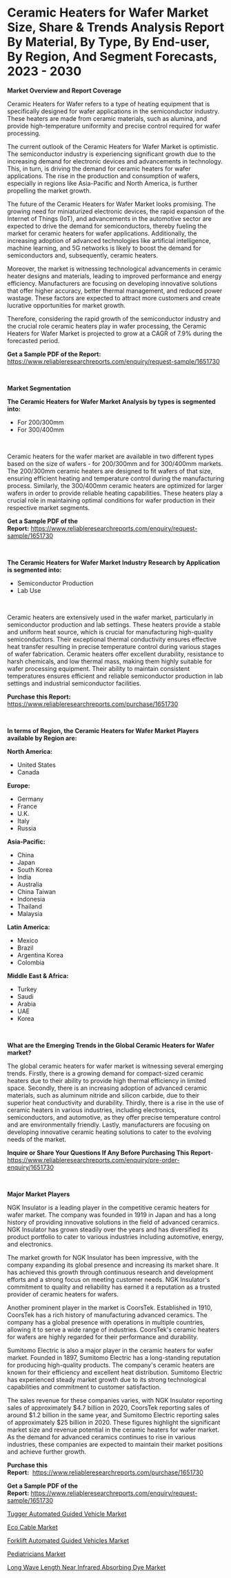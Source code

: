 <p><h1>Ceramic Heaters for Wafer Market Size, Share & Trends Analysis Report By Material, By Type, By End-user, By Region, And Segment Forecasts, 2023 - 2030</h1></p><p><strong>Market Overview and Report Coverage</strong></p>
<p><p>Ceramic Heaters for Wafer refers to a type of heating equipment that is specifically designed for wafer applications in the semiconductor industry. These heaters are made from ceramic materials, such as alumina, and provide high-temperature uniformity and precise control required for wafer processing.</p><p>The current outlook of the Ceramic Heaters for Wafer Market is optimistic. The semiconductor industry is experiencing significant growth due to the increasing demand for electronic devices and advancements in technology. This, in turn, is driving the demand for ceramic heaters for wafer applications. The rise in the production and consumption of wafers, especially in regions like Asia-Pacific and North America, is further propelling the market growth.</p><p>The future of the Ceramic Heaters for Wafer Market looks promising. The growing need for miniaturized electronic devices, the rapid expansion of the Internet of Things (IoT), and advancements in the automotive sector are expected to drive the demand for semiconductors, thereby fueling the market for ceramic heaters for wafer applications. Additionally, the increasing adoption of advanced technologies like artificial intelligence, machine learning, and 5G networks is likely to boost the demand for semiconductors and, subsequently, ceramic heaters.</p><p>Moreover, the market is witnessing technological advancements in ceramic heater designs and materials, leading to improved performance and energy efficiency. Manufacturers are focusing on developing innovative solutions that offer higher accuracy, better thermal management, and reduced power wastage. These factors are expected to attract more customers and create lucrative opportunities for market growth.</p><p>Therefore, considering the rapid growth of the semiconductor industry and the crucial role ceramic heaters play in wafer processing, the Ceramic Heaters for Wafer Market is projected to grow at a CAGR of 7.9% during the forecasted period.</p></p>
<p><strong>Get a Sample PDF of the Report:</strong> <a href="https://www.reliableresearchreports.com/enquiry/request-sample/1651730">https://www.reliableresearchreports.com/enquiry/request-sample/1651730</a></p>
<p>&nbsp;</p>
<p><strong>Market Segmentation</strong></p>
<p><strong>The Ceramic Heaters for Wafer Market Analysis by types is segmented into:</strong></p>
<p><ul><li>For 200/300mm</li><li>For 300/400mm</li></ul></p>
<p>&nbsp;</p>
<p><p>Ceramic heaters for the wafer market are available in two different types based on the size of wafers - for 200/300mm and for 300/400mm markets. The 200/300mm ceramic heaters are designed to fit wafers of that size, ensuring efficient heating and temperature control during the manufacturing process. Similarly, the 300/400mm ceramic heaters are optimized for larger wafers in order to provide reliable heating capabilities. These heaters play a crucial role in maintaining optimal conditions for wafer production in their respective market segments.</p></p>
<p><strong>Get a Sample PDF of the Report:</strong>&nbsp;<a href="https://www.reliableresearchreports.com/enquiry/request-sample/1651730">https://www.reliableresearchreports.com/enquiry/request-sample/1651730</a></p>
<p>&nbsp;</p>
<p><strong>The Ceramic Heaters for Wafer Market Industry Research by Application is segmented into:</strong></p>
<p><ul><li>Semiconductor Production</li><li>Lab Use</li></ul></p>
<p>&nbsp;</p>
<p><p>Ceramic heaters are extensively used in the wafer market, particularly in semiconductor production and lab settings. These heaters provide a stable and uniform heat source, which is crucial for manufacturing high-quality semiconductors. Their exceptional thermal conductivity ensures effective heat transfer resulting in precise temperature control during various stages of wafer fabrication. Ceramic heaters offer excellent durability, resistance to harsh chemicals, and low thermal mass, making them highly suitable for wafer processing equipment. Their ability to maintain consistent temperatures ensures efficient and reliable semiconductor production in lab settings and industrial semiconductor facilities.</p></p>
<p><strong>Purchase this Report:</strong>&nbsp; <a href="https://www.reliableresearchreports.com/purchase/1651730">https://www.reliableresearchreports.com/purchase/1651730</a></p>
<p>&nbsp;</p>
<p><strong>In terms of Region, the Ceramic Heaters for Wafer Market Players available by Region are:</strong></p>
<p>
    <p> <strong> North America: </strong>
        <ul>
            <li>United States</li>
            <li>Canada</li>
        </ul>
        </p> 
    <p> <strong> Europe: </strong>
        <ul>
            <li>Germany</li>
            <li>France</li>
            <li>U.K.</li>
            <li>Italy</li>
            <li>Russia</li>
        </ul>
        </p> 
    <p> <strong> Asia-Pacific: </strong>
        <ul>
            <li>China</li>
            <li>Japan</li>
            <li>South Korea</li>
            <li>India</li>
            <li>Australia</li>
            <li>China Taiwan</li>
            <li>Indonesia</li>
            <li>Thailand</li>
            <li>Malaysia</li>
        </ul>
        </p> 
    <p> <strong> Latin America: </strong>
        <ul>
            <li>Mexico</li>
            <li>Brazil</li>
            <li>Argentina Korea</li>
            <li>Colombia</li>
        </ul>
        </p> 
    <p> <strong> Middle East & Africa: </strong>
        <ul>
            <li>Turkey</li>
            <li>Saudi</li>
            <li>Arabia</li>
            <li>UAE</li>
            <li>Korea</li>
        </ul>
    </p>
    </p>
<p>&nbsp;</p>
<p><strong>What are the Emerging Trends in the Global Ceramic Heaters for Wafer market?</strong></p>
<p><p>The global ceramic heaters for wafer market is witnessing several emerging trends. Firstly, there is a growing demand for compact-sized ceramic heaters due to their ability to provide high thermal efficiency in limited space. Secondly, there is an increasing adoption of advanced ceramic materials, such as aluminum nitride and silicon carbide, due to their superior heat conductivity and durability. Thirdly, there is a rise in the use of ceramic heaters in various industries, including electronics, semiconductors, and automotive, as they offer precise temperature control and are environmentally friendly. Lastly, manufacturers are focusing on developing innovative ceramic heating solutions to cater to the evolving needs of the market.</p></p>
<p><strong>Inquire or Share Your Questions If Any Before Purchasing This Report</strong>- <a href="https://www.reliableresearchreports.com/enquiry/pre-order-enquiry/1651730">https://www.reliableresearchreports.com/enquiry/pre-order-enquiry/1651730</a></p>
<p>&nbsp;</p>
<p><strong>Major Market Players</strong></p>
<p><p>NGK Insulator is a leading player in the competitive ceramic heaters for wafer market. The company was founded in 1919 in Japan and has a long history of providing innovative solutions in the field of advanced ceramics. NGK Insulator has grown steadily over the years and has diversified its product portfolio to cater to various industries including automotive, energy, and electronics.</p><p>The market growth for NGK Insulator has been impressive, with the company expanding its global presence and increasing its market share. It has achieved this growth through continuous research and development efforts and a strong focus on meeting customer needs. NGK Insulator's commitment to quality and reliability has earned it a reputation as a trusted provider of ceramic heaters for wafers.</p><p>Another prominent player in the market is CoorsTek. Established in 1910, CoorsTek has a rich history of manufacturing advanced ceramics. The company has a global presence with operations in multiple countries, allowing it to serve a wide range of industries. CoorsTek's ceramic heaters for wafers are highly regarded for their performance and durability.</p><p>Sumitomo Electric is also a major player in the ceramic heaters for wafer market. Founded in 1897, Sumitomo Electric has a long-standing reputation for producing high-quality products. The company's ceramic heaters are known for their efficiency and excellent heat distribution. Sumitomo Electric has experienced steady market growth due to its strong technological capabilities and commitment to customer satisfaction.</p><p>The sales revenue for these companies varies, with NGK Insulator reporting sales of approximately $4.7 billion in 2020, CoorsTek reporting sales of around $1.2 billion in the same year, and Sumitomo Electric reporting sales of approximately $25 billion in 2020. These figures highlight the significant market size and revenue potential in the ceramic heaters for wafer market. As the demand for advanced ceramics continues to rise in various industries, these companies are expected to maintain their market positions and achieve further growth.</p></p>
<p><strong>Purchase this Report:</strong>&nbsp;&nbsp;<a href="https://www.reliableresearchreports.com/purchase/1651730">https://www.reliableresearchreports.com/purchase/1651730</a></p>
<p></p>
<p><strong>Get a Sample PDF of the Report:</strong>&nbsp;<a href="https://www.reliableresearchreports.com/enquiry/request-sample/1651730">https://www.reliableresearchreports.com/enquiry/request-sample/1651730</a></p>
<p><p><a href="https://www.linkedin.com/pulse/tugger-automated-guided-vehicle-market-share-amp-new-trends-xzlce/">Tugger Automated Guided Vehicle Market</a></p><p><a href="https://medium.com/@rebeccabower1903/eco-cable-market-size-growth-forecast-2023-2030-c3087b512400">Eco Cable Market</a></p><p><a href="https://www.linkedin.com/pulse/forklift-automated-guided-vehicles-market-size-2023-2030-global-oazoe/">Forklift Automated Guided Vehicles Market</a></p><p><a href="https://medium.com/@omamuller06/pediatricians-market-size-cagr-trends-2024-2030-4c62d1e61624">Pediatricians Market</a></p><p><a href="https://github.com/scarol104/Market-Research-Report-List-1/blob/main/long-wave-length-near-infrared-absorbing-dye-market.md">Long Wave Length Near Infrared Absorbing Dye Market</a></p></p>